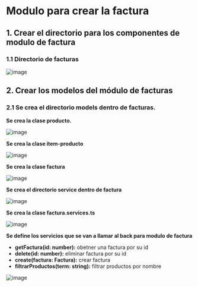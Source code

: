 
# Modulo para crear la factura

## 1. Crear el directorio para los componentes de modulo de factura

### 1.1 Directorio de facturas

![image](https://user-images.githubusercontent.com/31961588/168698817-655be536-dc8e-45f0-8e7b-d337a5886505.png)


## 2. Crear los modelos del módulo de facturas

### 2.1 Se crea el directorio models dentro de facturas. 

**Se crea la clase producto.**

![image](https://user-images.githubusercontent.com/31961588/168699078-b91944a5-4f73-4170-b2e6-b890d4a631ea.png)

**Se crea la clase item-producto**

![image](https://user-images.githubusercontent.com/31961588/168699435-9315a172-c61d-4077-80ec-92319fa80e86.png)


**Se crea la clase factura**

![image](https://user-images.githubusercontent.com/31961588/168699564-00e4af0e-838b-4b48-b821-0c35dcc4f448.png)

**Se crea el directorio service dentro de factura**

![image](https://user-images.githubusercontent.com/31961588/168700317-5684997a-6487-4364-99fc-3436ea9004ff.png)


**Se crea la clase factura.services.ts**

![image](https://user-images.githubusercontent.com/31961588/168706744-52e67ee1-8acc-40c7-8d37-568b75dddec6.png)

**Se define los servicios que se van a llamar al back para modulo de factura**

- **getFactura(id: number):** obetner una factura por su id
- **delete(id: number):** eliminar factura por su id
- **create(factura: Factura):** crear factura
- **filtrarProductos(term: string):** filtrar productos por nombre

![image](https://user-images.githubusercontent.com/31961588/168706822-b50f347d-d6f6-4088-9437-a976ff8b2d72.png)


